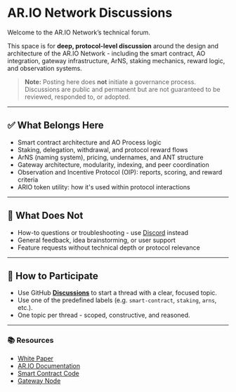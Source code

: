 # AR.IO Network Discussions

Welcome to the AR.IO Network’s technical forum.

This space is for **deep, protocol-level discussion** around the design and architecture of the AR.IO Network - including the smart contract, AO integration, gateway infrastructure, ArNS, staking mechanics, reward logic, and observation systems.

> **Note:** Posting here does **not** initiate a governance process. Discussions are public and permanent but are not guaranteed to be reviewed, responded to, or adopted.

---

## ✅ What Belongs Here

- Smart contract architecture and AO Process logic
- Staking, delegation, withdrawal, and protocol reward flows
- ArNS (naming system), pricing, undernames, and ANT structure
- Gateway architecture, modularity, indexing, and peer coordination
- Observation and Incentive Protocol (OIP): reports, scoring, and reward criteria
- ARIO token utility: how it's used within protocol interactions

---

## 🚫 What Does Not

- How-to questions or troubleshooting - use [Discord](https://discord.com/invite/HGG52EtTc2) instead
- General feedback, idea brainstorming, or user support
- Feature requests without technical depth or protocol relevance

---

## 🧠 How to Participate

- Use GitHub **[Discussions](https://github.com/ar-io/discussions/discussions)** to start a thread with a clear, focused topic.
- Use one of the predefined labels (e.g. `smart-contract`, `staking`, `arns`, etc.).
- One topic per thread - scoped, constructive, and reasoned.

---

### 📚 Resources

- [White Paper](https://whitepaper.ar.io/)
- [AR.IO Documentation](https://docs.ar.io)
- [Smart Contract Code](https://github.com/ar-io/ar-io-network-process)
- [Gateway Node](https://github.com/ar-io/ar-io-node)
